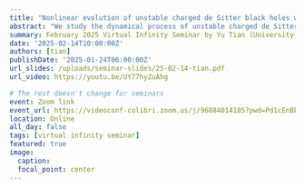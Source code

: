 ```yaml
---
title: "Nonlinear evolution of unstable charged de Sitter black holes with hyperboloidal formalism"
abstract: "We study the dynamical process of unstable charged de Sitter black holes. From the linear perturbation analysis, within certain range of the parameters, a charged scalar field can induce instability of the system. To reveal the real-time dynamics of such an instability, the nonlinear numerical simulation is implemented. The results show that the scalar field grows exponentially in the early stages and drastically extracts the charge from the black hole, analogous to the charged black hole in a closed system. Differently, after saturation, the scalar field can not coexist with the central black hole stably and dissipates beyond the cosmological horizon slowly, leaving behind a bald black hole. The static solutions, linear perturbations and dynamical evolutions are all done within the same, simple hyperboloidal framework."
summary: February 2025 Virtual Infinity Seminar by Yu Tian (University of Chinese Academy of Sciences)
date: '2025-02-14T10:00:00Z'
authors: [tian]
publishDate: '2025-01-24T06:00:00Z'
url_slides: /uploads/seminar-slides/25-02-14-tian.pdf
url_video: https://youtu.be/UY77hyZuAhg

# The rest doesn't change for seminars
event: Zoom link
event_url: https://videoconf-colibri.zoom.us/j/96884014185?pwd=Pd1cEnBbUzaIZ0AiuboFuIEbxxlI6g.1
location: Online
all_day: false
tags: [virtual infinity seminar]
featured: true
image:  
  caption:
  focal_point: center
---
```

